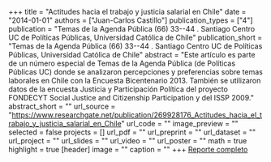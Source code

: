 +++
title = "Actitudes hacia el trabajo y justicia salarial en Chile"
date = "2014-01-01"
authors = ["Juan-Carlos Castillo"]
publication_types = ["4"]
publication = "Temas de la Agenda Pública (66) 33--44 . Santiago Centro UC de Políticas Públicas, Universidad Católica de Chile"
publication_short = "Temas de la Agenda Pública (66) 33--44 . Santiago Centro UC de Políticas Públicas, Universidad Católica de Chile"
abstract = "Este artículo es parte de un número especial de Temas de la Agenda Pública (de Políticas Públicas UC) donde se analizaron percepciones y preferencias sobre temas laborales en Chile con la Encuesta Bicentenario 2013. También se utilizaron datos de la encuesta Justicia y Participación Política del proyecto FONDECYT Social Justice and Citizenship Participation y del ISSP 2009."
abstract_short = ""
url_source = "https://www.researchgate.net/publication/269928176_Actitudes_hacia_el_trabajo_y_justicia_salarial_en_Chile"
url_code = ""
image_preview = ""
selected = false
projects = []
url_pdf = ""
url_preprint = ""
url_dataset = ""
url_project = ""
url_slides = ""
url_video = ""
url_poster = ""
math = true
highlight = true
[header]
image = ""
caption = ""
+++
[Reporte completo](https://politicaspublicas.uc.cl/publicacion/serie-temas-de-la-agenda/serie-no-66-encuesta-nacional-bicentenario-universidad-catolica-adimark-2013/)
